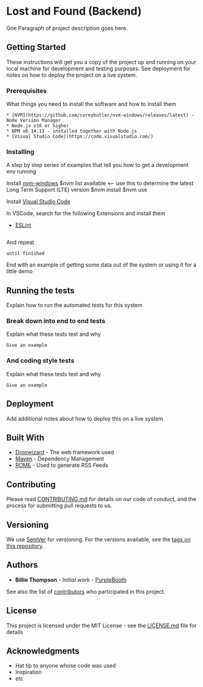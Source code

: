 # Lost and Found (Backend)

One Paragraph of project description goes here.

## Getting Started

These instructions will get you a copy of the project up and running on your local machine for development and testing purposes. See deployment for notes on how to deploy the project on a live system.

### Prerequisites

What things you need to install the software and how to install them

```
* [NVM](https://github.com/coreybutler/nvm-windows/releases/latest) - Node Version Manager
* Node.js v16 or higher
* NPM v6.14.11 - installed together with Node.js
* [Visual Studio Code](https://code.visualstudio.com/)

```

### Installing

A step by step series of examples that tell you how to get a development env running

Install [nvm-windows](https://github.com/coreybutler/nvm-windows)
$nvm list available <-- use this to determine the latest Long Term Support (LTE) version
$nvm install <version>
$nvm use <version>

Install [Visual Studio Code](https://code.visualstudio.com/)

In VSCode, search for the following Extensions and install them
- [ESLint](https://marketplace.visualstudio.com/items?itemName=dbaeumer.vscode-eslint)

```

```

And repeat

```
until finished
```

End with an example of getting some data out of the system or using it for a little demo

## Running the tests

Explain how to run the automated tests for this system

### Break down into end to end tests

Explain what these tests test and why

```
Give an example
```

### And coding style tests

Explain what these tests test and why

```
Give an example
```

## Deployment

Add additional notes about how to deploy this on a live system

## Built With

* [Dropwizard](http://www.dropwizard.io/1.0.2/docs/) - The web framework used
* [Maven](https://maven.apache.org/) - Dependency Management
* [ROME](https://rometools.github.io/rome/) - Used to generate RSS Feeds

## Contributing

Please read [CONTRIBUTING.md](https://gist.github.com/PurpleBooth/b24679402957c63ec426) for details on our code of conduct, and the process for submitting pull requests to us.

## Versioning

We use [SemVer](http://semver.org/) for versioning. For the versions available, see the [tags on this repository](https://github.com/your/project/tags). 

## Authors

* **Billie Thompson** - *Initial work* - [PurpleBooth](https://github.com/PurpleBooth)

See also the list of [contributors](https://github.com/your/project/contributors) who participated in this project.

## License

This project is licensed under the MIT License - see the [LICENSE.md](LICENSE.md) file for details

## Acknowledgments

* Hat tip to anyone whose code was used
* Inspiration
* etc
